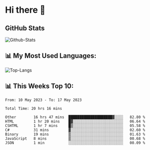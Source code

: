# Hi there 👋

## GitHub Stats
![Github-Stats](https://github-readme-stats-sigma-five.vercel.app/api?username=ltorson&show_icons=true&theme=radical&count_private=true)

## 📊 My Most Used Languages:
![Top-Langs](https://github-readme-stats-sigma-five.vercel.app/api/top-langs/?username=LTorson&layout=compact&langs_count=10)

## 📊 This Weeks Top 10:
<!--START_SECTION:waka-->

```text
From: 10 May 2023 - To: 17 May 2023

Total Time: 20 hrs 16 mins

Other        16 hrs 47 mins  ████████████████████▓░░░░   82.80 %
HTML         1 hr 20 mins    █▓░░░░░░░░░░░░░░░░░░░░░░░   06.64 %
CSHTML       1 hr 7 mins     █▒░░░░░░░░░░░░░░░░░░░░░░░   05.58 %
C#           31 mins         ▓░░░░░░░░░░░░░░░░░░░░░░░░   02.60 %
Binary       19 mins         ▒░░░░░░░░░░░░░░░░░░░░░░░░   01.63 %
JavaScript   8 mins          ▒░░░░░░░░░░░░░░░░░░░░░░░░   00.68 %
JSON         1 min           ░░░░░░░░░░░░░░░░░░░░░░░░░   00.09 %
```

<!--END_SECTION:waka-->
